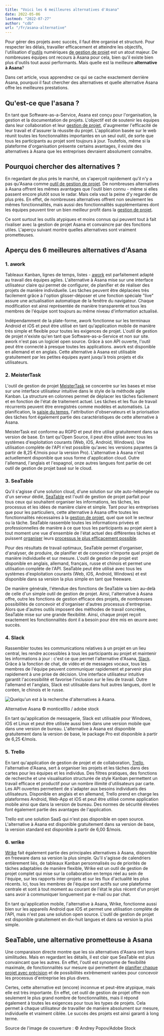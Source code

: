 ```yaml
---
title: "Voici les 6 meilleures alternatives d'Asana"
date: 2022-05-06
lastmod: "2022-07-27"
author: "cdb"
url: "/fr/asana-alternative"
---
```


Pour gérer des projets avec succès, il faut être organisé et structuré. Pour respecter les délais, travailler efficacement et atteindre les objectifs, l'utilisation d'[outils](https://seatable.io/fr/projekt-management-tool/) numériques [de gestion de projet](https://seatable.io/fr/projekt-management-tool/) est un atout majeur. De nombreuses équipes ont recours à Asana pour cela, bien qu'il existe bien plus d'outils tout aussi performants. Mais quelle est la meilleure **alternative à Asana**?

Dans cet article, vous apprendrez ce qui se cache exactement derrière Asana, pourquoi il faut chercher des alternatives et quelle alternative Asana offre les meilleures prestations.

## Qu'est-ce que l'asana ?

En tant que Software-as-a-Service, Asana est conçu pour l'organisation, la gestion et la documentation de projets. L'objectif est de soutenir les équipes dans leur collaboration et leur [gestion de projet](https://seatable.io/fr/projektmanagement-methoden-im-ueberblick/), d'augmenter l'efficacité de leur travail et d'assurer la réussite du projet. L'application basée sur le web réunit toutes les fonctionnalités importantes en un seul outil, de sorte que tous les participants au projet sont toujours à jour. Toutefois, même si la plateforme d'organisation présente certains avantages, il existe des alternatives à Asana que les entreprises devraient absolument connaître.

## Pourquoi chercher des alternatives ?

En regardant de plus près le marché, on s'aperçoit rapidement qu'il n'y a pas qu'Asana comme [outil de gestion de projet](https://seatable.io/fr/projekt-management-tool/). De nombreuses alternatives à Asana offrent les mêmes avantages que l'outil bien connu - même si elles passent encore plutôt sous le radar. Mais cela vaut la peine d'y regarder de plus près. En effet, de nombreuses alternatives offrent non seulement les mêmes fonctionnalités, mais aussi des fonctionnalités supplémentaires dont les équipes peuvent tirer un bien meilleur profit dans la [gestion de projet](https://seatable.io/fr/gestion-de-projet/).

Ce sont surtout les outils atypiques et moins connus qui peuvent tout à fait rivaliser avec la gestion de projet Asana et convaincre par des fonctions utiles. L'aperçu suivant montre quelles alternatives sont vraiment prometteuses.

## Aperçu des 6 meilleures alternatives d'Asana

### 1\. awork

Tableaux Kanban, lignes de temps, listes - [awork](https://www.awork.io/) est parfaitement adapté au travail des équipes agiles. L'alternative à Asana mise sur une interface utilisateur claire qui permet de configurer, de planifier et de réaliser des projets de manière individuelle. Les tâches peuvent être déplacées très facilement grâce à l'option glisser-déposer et une fonction spéciale "live" assure une actualisation automatique de la fenêtre du navigateur. Chaque modification est ainsi représentée de manière transparente et tous les membres de l'équipe sont toujours au même niveau d'information actualisé.

Indépendamment de la plate-forme, awork fonctionne sur les terminaux Android et iOS et peut être utilisé en tant qu'application mobile de manière très simple et flexible pour toutes les exigences de projet. L'outil de gestion de projet n'existe qu'en tant que Software-as-a-Service et non sur site. awork n'est pas un logiciel open source. Grâce à son API ouverte, l'outil peut être connecté à presque toutes les applications. awork est disponible en allemand et en anglais. Cette alternative à Asana est utilisable gratuitement par les petites équipes ayant jusqu'à trois projets et dix utilisateurs.

### 2\. MeisterTask

L'outil de gestion de projet [MeisterTask](https://www.meistertask.com/de) se concentre sur les bases et mise sur une interface utilisateur intuitive dans le style de la méthode agile Kanban. La structure en colonnes permet de déplacer les tâches facilement et en fonction de l'état de traitement actuel. Les tâches et les flux de travail récurrents peuvent être enregistrés comme modèles et automatisés. La planification, la [saisie du temps](https://seatable.io/fr/arbeitszeiterfassung-in-excel/), l'attribution d'observateurs et la priorisation des tâches font également partie des caractéristiques de cette alternative à Asana.

MeisterTask est conforme au RGPD et peut être utilisé gratuitement dans sa version de base. En tant qu'Open Source, il peut être utilisé avec tous les systèmes d'exploitation courants (Web, iOS, Android, Windows). Une utilisation complète de l'API n'est possible qu'avec les versions payantes (à partir de 8,25 €/mois pour la version Pro). L'alternative à Asana n'est actuellement disponible que sous forme d'application cloud. Outre l'allemand, l'anglais et l'espagnol, onze autres langues font partie de cet outil de gestion de projet basé sur le cloud.

### 3\. SeaTable

Qu'il s'agisse d'une solution cloud, d'une solution sur site auto-hébergée ou d'un serveur dédié, [SeaTable](https://seatable.io/fr/) est l'outil de gestion de projet parfait pour tous ceux qui souhaitent organiser les informations, les tâches, les processus et les idées de manière claire et simple. Tant pour les entreprises que pour les particuliers, cette alternative à Asana offre toutes les fonctionnalités nécessaires à la [gestion de projet](https://seatable.io/fr/projektmanagement-methoden-im-ueberblick/), quel que soit le secteur ou la tâche. SeaTable rassemble toutes les informations privées et professionnelles de manière à ce que tous les participants au projet aient à tout moment une vue d'ensemble de l'état actuel des différentes tâches et puissent [organiser](https://seatable.io/fr/vorlagen-projektplanung/) leurs [processus le plus efficacement possible](https://seatable.io/fr/vorlagen-projektplanung/).

Pour des résultats de travail optimaux, SeaTable permet d'organiser, d'analyser, de produire, de planifier et de concevoir n'importe quel projet de manière individuelle et sur mesure. L'outil de gestion de projet est disponible en anglais, allemand, français, russe et chinois et permet une utilisation complète de l'API. SeaTable peut être utilisé avec tous les systèmes d'exploitation courants (Web, iOS, Android, Windows) et est disponible dans sa version la plus simple en tant que freeware.

De manière générale, l'étendue des fonctions de SeaTable va bien au-delà de celle d'un simple outil de gestion de projet. Ainsi, l'alternative à Asana offre, outre les fonctions de gestion efficace des projets, de nombreuses possibilités de concevoir et d'organiser d'autres processus d'entreprise. Alors que d'autres outils imposent des méthodes de travail concrètes, SeaTable mise sur une grande flexibilité. Ainsi, chaque projet reçoit exactement les fonctionnalités dont il a besoin pour être mis en œuvre avec succès.

### 4\. Slack

Rassembler toutes les communications relatives à un projet en un lieu central, les rendre accessibles à tous les participants au projet et maintenir les informations à jour : c'est ce que permet l'alternative d'Asana, [Slack](https://slack.com/intl/de-de/). Grâce à la fonction de chat, de vidéo et de messages vocaux, tous les membres de l'équipe peuvent communiquer rapidement et parvenir plus rapidement à une prise de décision. Une interface utilisateur intuitive garantit l'accessibilité et favorise l'inclusion sur le lieu de travail. Outre l'allemand et l'anglais, Slack est utilisable dans huit autres langues, dont le coréen, le chinois et le russe.

![Quelqu'un est à la recherche d'alternatives à Asana.](https://seatable.io/wp-content/uploads/2022/05/Asana-Alternative_AdobeStock_391018024_bearbeitet-711x474.jpg)

Alternative Asana © monticellllo / adobe stock

En tant qu'application de messagerie, Slack est utilisable pour Windows, iOS et Linux et peut être utilisée aussi bien dans une version mobile que dans une version de bureau. L'alternative à Asana est disponible gratuitement dans la version de base, le package Pro est disponible à partir de 6,25 €/mois.

### 5\. Trello

En tant qu'application de gestion de projet et de collaboration, [Trello](https://trello.com/de), l'alternative d'Asana, sert à organiser les projets et les tâches dans des cartes pour les équipes et les individus. Des filtres pratiques, des fonctions de recherche et une visualisation structurée de style Kanban permettent un travail efficace et productif pour un nombre illimité d'utilisateurs par carte. Les API ouvertes permettent de s'adapter aux besoins individuels des utilisateurs. Disponible en anglais et en allemand, Trello prend en charge les plateformes Android, Web-App et iOS et peut être utilisé comme application mobile ainsi que dans la version de bureau. Des normes de sécurité élevées font également partie des avantages de l'application.

Trello est une solution SaaS qui n'est pas disponible en open source. L'alternative à Asana est disponible gratuitement dans sa version de base, la version standard est disponible à partir de 6,00 $/mois.

### 6\. wrike

[Wrike](https://www.wrike.com/de/) fait également partie des principales alternatives à Asana, disponible en freeware dans sa version la plus simple. Qu'il s'agisse de calendriers entièrement liés, de tableaux Kanban personnalisés ou de priorités de tâches adaptables de manière flexible, Wrike est un outil de gestion de projet complet qui mise sur la collaboration en temps réel au sein de l'équipe, sur les rapports inter-projets et sur les flux d'actualité les plus récents. Ici, tous les membres de l'équipe sont actifs sur une plateforme centrale et sont à tout moment au courant de l'état le plus récent d'un projet sans avoir à communiquer longuement par e-mail ou par chat.

En tant qu'application mobile, l'alternative à Asana, Wrike, fonctionne aussi bien sur les appareils Android que iOS et permet une utilisation complète de l'API, mais n'est pas une solution open source. L'outil de gestion de projet est disponible gratuitement en dix-huit langues et dans sa version la plus simple.

## SeaTable, une alternative prometteuse à Asana

Une comparaison directe montre que les six alternatives d'Asana ont leurs similitudes. Mais en regardant les détails, il est clair que SeaTable est plus convaincant que les autres. En effet, l'outil est synonyme de flexibilité maximale, de fonctionnalités sur mesure qui permettent de [planifier chaque projet avec précision](https://seatable.io/fr/modeles/) et de possibilités extrêmement variées pour concevoir les processus d'entreprise les plus divers.

Certes, cette alternative est (encore) inconnue et peut-être atypique, mais elle est très importante. En effet, cet outil de gestion de projet offre non seulement le plus grand nombre de fonctionnalités, mais il répond également à toutes les exigences pour tous les types de projets. Cela permet à chaque utilisateur de travailler de manière absolument sur mesure, individuelle et vraiment ciblée. Le succès des projets est ainsi garanti à long terme.

Source de l'image de couverture : © Andrey Popov/Adobe Stock
